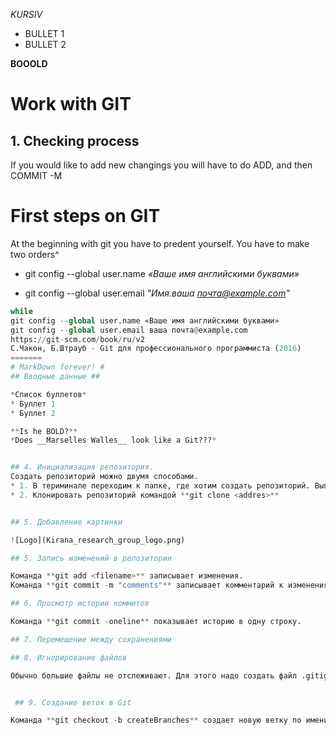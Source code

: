 *KURSIV*
* BULLET 1
* BULLET 2

**BOOOLD**

# Work with GIT
## 1. Checking process

If you would like to add new changings you will have to do ADD, and then COMMIT -M

# First steps on GIT

At the beginning with git you have to predent yourself. You have to make two orders^
* git config --global user.name *«Ваше имя английскими буквами»*

* git config --global user.email *"Имя.ваша почта@example.com"*

```python
while 
git config --global user.name «Ваше имя английскими буквами»
git config --global user.email ваша почта@example.com
https://git-scm.com/book/ru/v2
С.Чакон, Б.Штрауб - Git для профессионального программиста (2016)
=======
# MarkDown forever! #
## Вводные данные ##

*Список буллетов*
* Буллет 1
* Буллет 2

**Is he BOLD?**
*Does __Marselles Walles__ look like a Git???*


## 4. Инициализация репозитория.
Создать репозиторий можно двумя способами.
* 1. В териминале переходим к папке, где хотим создать репозиторий. Выполняем команду **git init**
* 2. Клонировать репозиторий командой **git clone <addres>**


## 5. Добавление картинки

![Logo](Kirana_research_group_logo.png)

## 5. Запись изменений в репозитории

Команда **git add <filename>** записывает изменения.
Команда **git commit -m "comments"** записывает комментарий к изменениям.

## 6. Просмотр истории коммитов

Команда **git commit -oneline** показывает историю в одну строку.

## 7. Перемещение между сохранениями

## 8. Игнорирование файлов

Обычно большие файлы не отслеживают. Для этого надо создать файл .gitignore в отслеживаемой папке и там указать расширения игнорируемых файлов или отдельно конкретное имя файла.


 ## 9. Создание веток в Git

Команда **git checkout -b createBranches** создает новую ветку по имени *createBranches* и сразу перелетает в нее.